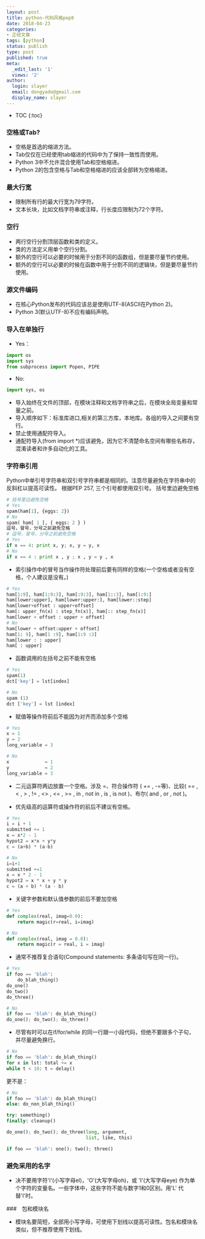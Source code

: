 ```yaml
---
layout: post
title: python-代码风格pep8 
date: 2018-04-23
categories:
- 正经文章
tags: [python]
status: publish
type: post
published: true
meta:
  _edit_last: '1'
  views: '2'
author:
  login: slayer
  email: dongyado@gmail.com
  display_name: slayer
---
```

* TOC
{:toc}
### 空格或Tab?
* 空格是首选的缩进方法。
* Tab仅仅在已经使用tab缩进的代码中为了保持一致性而使用。
* Python 3中不允许混合使用Tab和空格缩进。
* Python 2的包含空格与Tab和空格缩进的应该全部转为空格缩进。

### 最大行宽
* 限制所有行的最大行宽为79字符。
* 文本长块，比如文档字符串或注释，行长度应限制为72个字符。

### 空行
* 两行空行分割顶层函数和类的定义。
* 类的方法定义用单个空行分割。
* 额外的空行可以必要的时候用于分割不同的函数组，但是要尽量节约使用。
* 额外的空行可以必要的时候在函数中用于分割不同的逻辑块，但是要尽量节约使用。

### 源文件编码
* 在核心Python发布的代码应该总是使用UTF-8(ASCII在Python 2)。
* Python 3(默认UTF-8)不应有编码声明。

### 导入在单独行
* Yes：
~~~python
import os
import sys
from subprocess import Popen, PIPE
~~~
* No:
~~~python
import sys, os
~~~
* 导入始终在文件的顶部，在模块注释和文档字符串之后，在模块全局变量和常量之前。
* 导入顺序如下：标准库进口,相关的第三方库，本地库。各组的导入之间要有空行。
* 禁止使用通配符导入。
* 通配符导入(from import *)应该避免，因为它不清楚命名空间有哪些名称存，混淆读者和许多自动化的工具。

### 字符串引用
Python中单引号字符串和双引号字符串都是相同的。注意尽量避免在字符串中的反斜杠以提高可读性。
根据PEP 257, 三个引号都使用双引号。
括号里边避免空格
~~~python
# 括号里边避免空格
# Yes
spam(ham[1], {eggs: 2})
# No
spam( ham[ 1 ], { eggs: 2 } )
逗号，冒号，分号之前避免空格
# 逗号，冒号，分号之前避免空格
# Yes
if x == 4: print x, y; x, y = y, x
# No
if x == 4 : print x , y ; x , y = y , x
~~~
* 索引操作中的冒号当作操作符处理前后要有同样的空格(一个空格或者没有空格，个人建议是没有。)
~~~python
# Yes
ham[1:9], ham[1:9:3], ham[:9:3], ham[1::3], ham[1:9:]
ham[lower:upper], ham[lower:upper:], ham[lower::step]
ham[lower+offset : upper+offset]
ham[: upper_fn(x) : step_fn(x)], ham[:: step_fn(x)]
ham[lower + offset : upper + offset]
# No
ham[lower + offset:upper + offset]
ham[1: 9], ham[1 :9], ham[1:9 :3]
ham[lower : : upper]
ham[ : upper]
~~~
* 函数调用的左括号之前不能有空格
~~~python
# Yes
spam(1)
dct['key'] = lst[index]

# No
spam (1)
dct ['key'] = lst [index]
~~~
* 赋值等操作符前后不能因为对齐而添加多个空格
~~~ python
# Yes
x = 1
y = 2
long_variable = 3

# No
x             = 1
y             = 2
long_variable = 3
~~~
* 二元运算符两边放置一个空格。涉及 =、符合操作符 ( += , -=等)、比较( == , < , > , != , <> , <= , >= , in , not in , is , is not )、布尔( and , or , not )。

* 优先级高的运算符或操作符的前后不建议有空格。
~~~python
# Yes
i = i + 1
submitted += 1
x = x*2 - 1
hypot2 = x*x + y*y
c = (a+b) * (a-b)

# No
i=i+1
submitted +=1
x = x * 2 - 1
hypot2 = x * x + y * y
c = (a + b) * (a - b)
~~~
* 关键字参数和默认值参数的前后不要加空格
~~~python
# Yes
def complex(real, imag=0.0):
    return magic(r=real, i=imag)

# No
def complex(real, imag = 0.0):
    return magic(r = real, i = imag)
~~~
* 通常不推荐复合语句(Compound statements: 多条语句写在同一行)。
~~~ python
# Yes
if foo == 'blah':
    do_blah_thing()
do_one()
do_two()
do_three()

# No
if foo == 'blah': do_blah_thing()
do_one(); do_two(); do_three()
~~~ 
* 尽管有时可以在if/for/while 的同一行跟一小段代码，但绝不要跟多个子句，并尽量避免换行。
~~~python
# No
if foo == 'blah': do_blah_thing()
for x in lst: total += x
while t < 10: t = delay()
~~~
更不是：
~~~python
# No
if foo == 'blah': do_blah_thing()
else: do_non_blah_thing()

try: something()
finally: cleanup()

do_one(); do_two(); do_three(long, argument,
                             list, like, this)

if foo == 'blah': one(); two(); three()
~~~
### 避免采用的名字
* 决不要用字符'l'(小写字母el)，'O'(大写字母oh)，或 'I'(大写字母eye) 作为单个字符的变量名。一些字体中，这些字符不能与数字1和0区别。用'L' 代替'l'时。

###　包和模块名
* 模块名要简短，全部用小写字母，可使用下划线以提高可读性。包名和模块名类似，但不推荐使用下划线。
